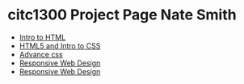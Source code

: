 # citc1300 Project Page Nate Smith

<ul>
<li><a href="intro_to_html/index.html" target="_blank"> Intro to HTML</a></li>
<li><a href="HTML5_intro_to_css/index.html" target="_blank">HTML5 and Intro to CSS</a></li>
<li><a href="advance_css/index.html" target="_blank">Advance css</a></li>
<li><a href="responsive/index.html" target="_blank">Responsive Web Design</a></li>
<li><a href="Final_Project/main.html" target="_blank">Responsive Web Design</a></li>
</ul>
